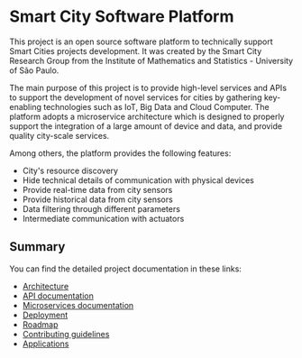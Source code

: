 # Smart City Software Platform

This project is an open source software platform to technically support Smart
Cities projects development. 
It was created by the Smart City Research Group from the Institute of 
Mathematics and Statistics - University of São Paulo.

The main purpose of this project is to provide high-level services and APIs 
to support the development of novel services for cities by gathering 
key-enabling technologies such as IoT, Big Data and
Cloud Computer. The platform adopts a microservice architecture which is 
designed to properly support the integration of a large amount of device
and data, and provide quality city-scale services. 

Among others, the platform provides the following features:

* City's resource discovery
* Hide technical details of communication with physical devices
* Provide real-time data from city sensors
* Provide historical data from city sensors
* Data filtering through different parameters
* Intermediate communication with actuators

## Summary

You can find the detailed project documentation in these links:

* [Architecture](architecture/Architecture.md)
* [API documentation](api/API.md)
* [Microservices documentation](microservices/Microservices.md)
* [Deployment](deployment/Deployment.md)
* [Roadmap](roadmap/Roadmap.md)
* [Contributing guidelines](contributing/Contributing.md)
* [Applications](applications/applications.md)



